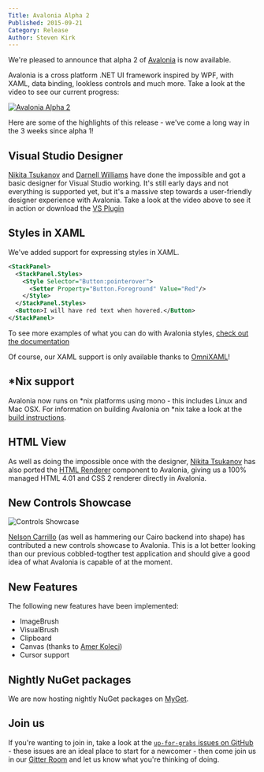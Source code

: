 ```yaml
---
Title: Avalonia Alpha 2
Published: 2015-09-21
Category: Release
Author: Steven Kirk
---
```


We're pleased to announce that alpha 2 of
[Avalonia](https://github.com/grokys/Avalonia/) is now available.

Avalonia is a cross platform .NET UI framework inspired by WPF, with XAML, data
binding, lookless controls and much more. Take a look at the video to see our
current progress:

[![Avalonia Alpha 2](http://i.imgur.com/gYqwl0o.png)](https://www.youtube.com/watch?v=c_AB_XSILp0 "Avalonia Alpha 2")

Here are some of the highlights of this release - we've come a long way in the
3 weeks since alpha 1!

## Visual Studio Designer

[Nikita Tsukanov](https://github.com/kekekeks) and [Darnell Williams](https://github.com/ImaBrokeDude) have done the impossible and
got a basic designer for Visual Studio working. It's still early days and not
everything is supported yet, but it's a massive step towards a user-friendly
designer experience with Avalonia. Take a look at the video above to see it in
action or download the [VS Plugin](https://visualstudiogallery.msdn.microsoft.com/a4542e8a-b56c-4295-8df1-7e220178b873)

## Styles in XAML

We've added support for expressing styles in XAML.

```xml
<StackPanel>
  <StackPanel.Styles>
    <Style Selector="Button:pointerover">
      <Setter Property="Button.Foreground" Value="Red"/>
    </Style>
  </StackPanel.Styles>
  <Button>I will have red text when hovered.</Button>
</StackPanel>
```

To see more examples of what you can do with Avalonia styles, [check out the documentation](https://github.com/Avalonia/Avalonia/blob/master/docs/styles.md)

Of course, our XAML support is only available thanks to [OmniXAML](https://github.com/superjmn/omnixaml)!

## \*Nix support

Avalonia now runs on \*nix platforms using mono - this includes Linux and Mac
OSX. For information on building Avalonia on \*nix take a look at the [build
instructions](https://github.com/Avalonia/Avalonia/blob/master/docs/build.md).

## HTML View

As well as doing the impossible once with the designer, [Nikita Tsukanov](https://github.com/kekekeks) has also ported the [HTML Renderer](https://htmlrenderer.codeplex.com/) component to Avalonia, giving us a
100% managed HTML 4.01 and CSS 2 renderer directly in Avalonia.

## New Controls Showcase

![Controls Showcase](/blog/2015-09-21-avalonia-alpha2/controls-showcase.png)

[Nelson Carrillo](https://github.com/ncarrillo) (as well as hammering our Cairo
backend into shape) has contributed a new controls showcase to Avalonia. This
is a lot better looking than our previous cobbled-togther test application and
should give a good idea of what Avalonia is capable of at the moment.

## New Features

The following new features have been implemented:

- ImageBrush
- VisualBrush
- Clipboard
- Canvas (thanks to [Amer Koleci](https://github.com/amerkoleci))
- Cursor support

## Nightly NuGet packages

We are now hosting nightly NuGet packages on [MyGet](https://www.myget.org/F/avalonia-nightly/api/v2/Packages).

## Join us

If you're wanting to join in, take a look at the [`up-for-grabs` issues on
GitHub](https://github.com/Avalonia/Avalonia/labels/up-for-grabs) - these issues
are an ideal place to start for a newcomer - then come join us in our [Gitter Room](https://gitter.im/Avalonia/Avalonia)
and let us know what you're thinking of doing.
